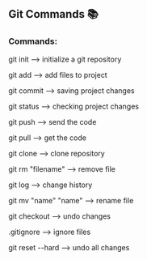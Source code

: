 
  ## Git Commands 📚

### Commands:

git init --> initialize a git repository

git add  --> add files to project

git commit --> saving project changes

git status --> checking project changes

git push --> send the code

git pull --> get the code

git clone --> clone repository

git rm "filename" --> remove file

git log --> change history

git mv "name" "name" --> rename file

git checkout --> undo changes

.gitignore --> ignore files

git reset --hard  --> undo all changes
